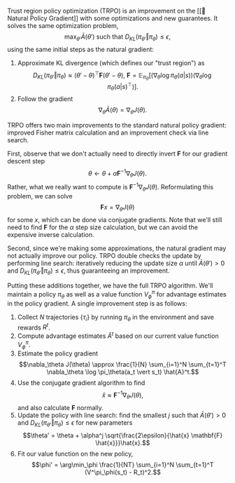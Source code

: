 Trust region policy optimization (TRPO) is an improvement on the [[🚜 Natural Policy Gradient]] with some optimizations and new guarantees. It solves the same optimization problem, $$\max_{\theta'} \bar{A}(\theta') \text{ such that } D_{KL}(\pi_{\theta'} \Vert \pi_\theta) \leq \epsilon,$$ using the same initial steps as the natural gradient:
1. Approximate KL divergence (which defines our "trust region") as $$D_{KL}(\pi_{\theta'} \Vert \pi_\theta) \approx (\theta' - \theta)^\top \mathbf{F}(\theta' - \theta), \ \mathbf{F} = \mathbb{E}_{\pi_\theta}[(\nabla_\theta \log \pi_\theta(a \vert s)) (\nabla_\theta \log \pi_\theta(a \vert s)^\top)].$$
2. Follow the gradient $$\nabla_\theta \bar{A}(\theta) = \nabla_\theta J(\theta).$$

TRPO offers two main improvements to the standard natural policy gradient: improved Fisher matrix calculation and an improvement check via line search.

First, observe that we don't actually need to directly invert $\mathbf{F}$ for our gradient descent step $$\theta \leftarrow \theta + \alpha \mathbf{F}^{-1}\nabla_\theta J(\theta).$$ Rather, what we really want to compute is $\mathbf{F}^{-1} \nabla_\theta J(\theta)$. Reformulating this problem, we can solve $$\mathbf{F}x = \nabla_\theta J(\theta)$$ for some $x$, which can be done via conjugate gradients. Note that we'll still need to find $\mathbf{F}$ for the $\alpha$ step size calculation, but we can avoid the expensive inverse calculation.

Second, since we're making some approximations, the natural gradient may not actually improve our policy. TRPO double checks the update by performing line search: iteratively reducing the update size $\alpha$ until $\bar{A}(\theta') > 0$ and $D_{KL}(\pi_{\theta'}\Vert\pi_\theta) \leq \epsilon$, thus guaranteeing an improvement.

Putting these additions together, we have the full TRPO algorithm. We'll maintain a policy $\pi_\theta$ as well as a value function $V^\pi_\phi$ for advantage estimates in the policy gradient. A single improvement step is as follows:
1. Collect $N$ trajectories $\{ \tau_i \}$ by running $\pi_\theta$ in the environment and save rewards $R^t$.
2. Compute advantage estimates $\hat{A}^t$ based on our current value function $V^\pi_\phi$.
3. Estimate the policy gradient $$\nabla_\theta J(\theta) \approx \frac{1}{N} \sum_{i=1}^N \sum_{t=1}^T \nabla_\theta \log \pi_\theta(a_t \vert s_t) \hat{A}^t.$$
4. Use the conjugate gradient algorithm to find $$\hat{x} \approx \mathbf{F}^{-1}\nabla_\theta J(\theta),$$ and also calculate $\mathbf{F}$ normally.
5. Update the policy with line search: find the smallest $j$ such that $\bar{A}(\theta') > 0$ and $D_{KL}(\pi_{\theta'}\Vert\pi_\theta) \leq \epsilon$ for new parameters $$\theta' = \theta + \alpha^j \sqrt{\frac{2\epsilon}{\hat{x} \mathbf{F} \hat{x}}}\hat{x}.$$
6. Fit our value function on the new policy, $$\phi' = \arg\min_\phi \frac{1}{NT} \sum_{i=1}^N \sum_{t=1}^T (V^\pi_\phi(s_t) - R_t)^2.$$